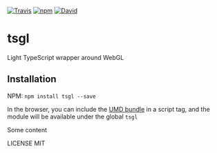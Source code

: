 <!--- header generated automatically, don't edit --->
[![Travis](https://img.shields.io/travis/NaridaL/tsgl.svg?style=flat-square)](https://travis-ci.org/NaridaL/tsgl)
[![npm](https://img.shields.io/npm/v/tsgl.svg?style=flat-square)](https://www.npmjs.com/package/tsgl)
[![David](https://img.shields.io/david/expressjs/express.svg?style=flat-square)](https://david-dm.org/NaridaL/tsgl)

# tsgl
Light TypeScript wrapper around WebGL

## Installation
NPM:  `npm install tsgl --save`
    
In the browser, you can include the [UMD bundle](./dist/bundle.js) in a script tag, and the module will be available under the global `tsgl` 
    
<!--- CONTENT-START --->
Some content
<!--- CONTENT-END --->
<!--- footer generated automatically, don't edit --->
LICENSE
MIT
